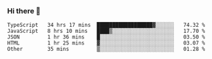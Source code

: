### Hi there 👋


<!--START_SECTION:waka-->
```text
TypeScript   34 hrs 17 mins  ██████████████████▓░░░░░░   74.32 % 
JavaScript   8 hrs 10 mins   ████▒░░░░░░░░░░░░░░░░░░░░   17.70 % 
JSON         1 hr 36 mins    █░░░░░░░░░░░░░░░░░░░░░░░░   03.50 % 
HTML         1 hr 25 mins    ▓░░░░░░░░░░░░░░░░░░░░░░░░   03.07 % 
Other        35 mins         ▒░░░░░░░░░░░░░░░░░░░░░░░░   01.28 % 
```
<!--END_SECTION:waka-->
<!--
**MarceloWis/MarceloWis** is a ✨ _special_ ✨ repository because its `README.md` (this file) appears on your GitHub profile.

Here are some ideas to get you started:

- 🔭 I’m currently working on ...
- 🌱 I’m currently learning ...
- 👯 I’m looking to collaborate on ...
- 🤔 I’m looking for help with ...
- 💬 Ask me about ...
- 📫 How to reach me: ...
- 😄 Pronouns: ...
- ⚡ Fun fact: ...
-->
